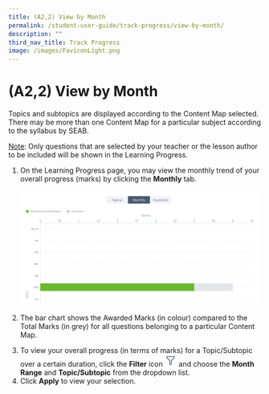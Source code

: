 ```yaml
---
title: (A2,2) View by Month
permalink: /student-user-guide/track-progress/view-by-month/
description: ""
third_nav_title: Track Progress
image: /images/FaviconLight.png
---
```

<h1 id="-2b-view-by-month">(A2,2) View by Month</h1>
<p>Topics and subtopics are displayed according to the Content Map selected. There may be more than one Content Map for a particular subject according to the syllabus by SEAB.</p>
<p><u>Note</u>: Only questions that are selected by your teacher or the lesson author to be included will be shown in the Learning Progress. </p>
<ol>
<li><p>On the Learning Progress page, you may view the monthly trend of your overall progress (marks) by clicking the <strong>Monthly</strong> tab.</p>
<p><img src="/images/1Student/TP-LP3.png"></p>
</li>
<li><p>The bar chart shows the Awarded Marks (in colour) compared to the Total Marks (in grey) for all questions belonging to a particular Content Map.</p>
</li>
<li>To view your overall progress (in terms of marks) for a Topic/Subtopic over a certain duration, click the <strong>Filter</strong> icon <img style="width:1.5rem; display: inline;" src="/images/Icons/Filter24.svg"> and choose the <strong>Month Range</strong> and <strong>Topic/Subtopic</strong> from the dropdown list.</li>
<li>Click <strong>Apply</strong> to view your selection.</li>
</ol>
